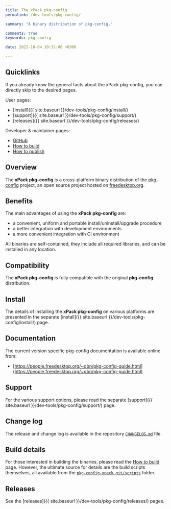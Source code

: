 ```yaml
---
title: The xPack pkg-config
permalink: /dev-tools/pkg-config/

summary: "A binary distribution of pkg-config."

comments: true
keywords: pkg-config

date: 2022-10-04 10:32:00 +0300

---
```


## Quicklinks

If you already know the general facts about the xPack pkg-config, you can
directly skip to the desired pages.

User pages:

- [install]({{ site.baseurl }}/dev-tools/pkg-config/install/)
- [support]({{ site.baseurl }}/dev-tools/pkg-config/support/)
- [releases]({{ site.baseurl }}/dev-tools/pkg-config/releases/)

Developer & maintainer pages:

- [GitHub](https://github.com/xpack-dev-tools/pkg-config-xpack/)
- [How to build](https://github.com/xpack-dev-tools/pkg-config-xpack/blob/xpack/README-BUILD.md)
- [How to publish](https://github.com/xpack-dev-tools/pkg-config-xpack/blob/xpack/README-RELEASE.md)

## Overview

The **xPack pkg-config** is a cross-platform binary distribution of the
[pkg-config](https://www.freedesktop.org/wiki/Software/pkg-config/) project,
an open source project hosted on
[freedesktop.org](https://gitlab.freedesktop.org/pkg-config/pkg-config.git).

## Benefits

The main advantages of using the **xPack pkg-config** are:

- a convenient, uniform and portable install/uninstall/upgrade procedure
- a better integration with development environments
- a more convenient integration with CI environment

All binaries are self-contained, they include all required libraries,
and can be installed in any location.

## Compatibility

The **xPack pkg-config** is fully compatible with the original **pkg-config**
distribution.

## Install

The details of installing the **xPack pkg-config** on various platforms are
presented in the separate
[install]({{ site.baseurl }}/dev-tools/pkg-config/install/) page.

## Documentation

The current version specific pkg-config documentation is available online from:

- [https://people.freedesktop.org/~dbn/pkg-config-guide.html](https://people.freedesktop.org/~dbn/pkg-config-guide.html)

## Support

For the various support options, please read the separate
[support]({{ site.baseurl }}/dev-tools/pkg-config/support/) page.

## Change log

The release and change log is available in the repository
[`CHANGELOG.md`](https://github.com/xpack-dev-tools/pkg-config-xpack/blob/xpack/CHANGELOG.md) file.

## Build details

For those interested in building the binaries, please read the
[How to build](https://github.com/xpack-dev-tools/pkg-config-xpack/blob/xpack/README-BUILD.md)
page.
However, the ultimate source for details are the build scripts themselves,
all available from the
[`pkg-config-xpack.git/scripts`](https://github.com/xpack-dev-tools/pkg-config-xpack/tree/xpack/scripts/)
folder.

## Releases

See the [releases]({{ site.baseurl }}/dev-tools/pkg-config/releases/) pages.
